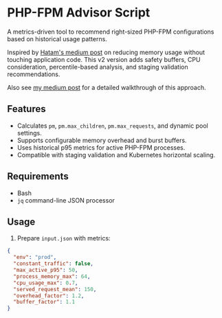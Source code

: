 # PHP-FPM Advisor Script

A metrics-driven tool to recommend right-sized PHP-FPM configurations based on historical usage patterns.

Inspired by [Hatam's medium post](https://medium.com/@hatamabolghasemi/how-i-reduced-php-fpm-based-backend-stack-memory-utilization-by-over-80-without-changing-a-line-a22dd983c6ea) on reducing memory usage without touching application code. This v2 version adds safety buffers, CPU consideration, percentile-based analysis, and staging validation recommendations.

Also see [my medium post](https://rome-rohani.medium.com/optimizing-php-fpm-metrics-driven-right-sizing-374b5aefbf08) for a detailed walkthrough of this approach.

## Features

- Calculates `pm`, `pm.max_children`, `pm.max_requests`, and dynamic pool settings.
- Supports configurable memory overhead and burst buffers.
- Uses historical p95 metrics for active PHP-FPM processes.
- Compatible with staging validation and Kubernetes horizontal scaling.

## Requirements

- Bash
- `jq` command-line JSON processor

## Usage

1. Prepare `input.json` with metrics:

```json
{
  "env": "prod",
  "constant_traffic": false,
  "max_active_p95": 50,
  "process_memory_max": 64,
  "cpu_usage_max": 0.7,
  "served_request_mean": 150,
  "overhead_factor": 1.2,
  "buffer_factor": 1.1
}
